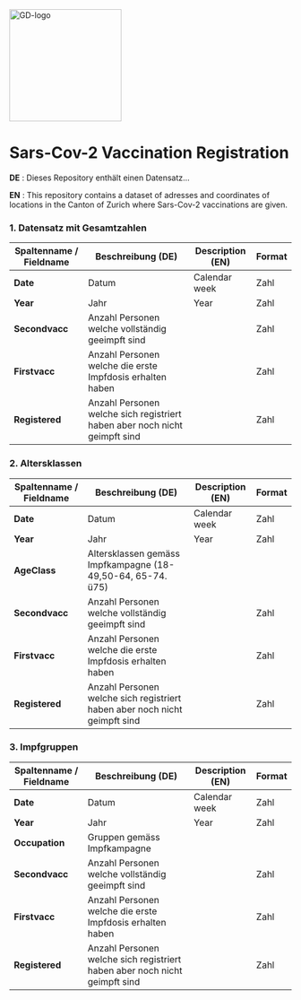 
<img src="https://github.com/openZH/covid_19/blob/master/gd.png" alt="GD-logo" width="200"/>

# Sars-Cov-2 Vaccination Registration


__DE__ : Dieses Repository enthält einen Datensatz...

__EN__ : This repository contains a dataset of adresses and coordinates of locations in the Canton of Zurich where Sars-Cov-2 vaccinations are given. 



### 1. Datensatz mit Gesamtzahlen 

| Spaltenname / Fieldname      | Beschreibung (DE)                               | Description (EN)   | Format |
|---------------------|--------------------------------------------|------------|------|
| __Date__  | Datum | Calendar week |Zahl|
| __Year__  | Jahr | Year |Zahl|
| __Secondvacc__  | Anzahl Personen welche vollständig geeimpft sind |  |Zahl|
| __Firstvacc__  | Anzahl Personen welche die erste Impfdosis erhalten haben |  |Zahl|
| __Registered__  | Anzahl Personen welche sich registriert haben aber noch nicht geimpft sind |  |Zahl|


### 2. Altersklassen 

| Spaltenname / Fieldname      | Beschreibung (DE)                               | Description (EN)   | Format |
|---------------------|--------------------------------------------|------------|------|
| __Date__  | Datum| Calendar week |Zahl|
| __Year__  | Jahr | Year |Zahl|
| __AgeClass__  | Altersklassen gemäss Impfkampagne (18-49,50-64, 65-74. ü75) |  ||
| __Secondvacc__  | Anzahl Personen welche vollständig geeimpft sind |  |Zahl|
| __Firstvacc__  | Anzahl Personen welche die erste Impfdosis erhalten haben |  |Zahl|
| __Registered__  | Anzahl Personen welche sich registriert haben aber noch nicht geimpft sind |  |Zahl|

### 3. Impfgruppen

| Spaltenname / Fieldname      | Beschreibung (DE)                               | Description (EN)   | Format |
|---------------------|--------------------------------------------|------------|------|
| __Date__  | Datum| Calendar week |Zahl|
| __Year__  | Jahr | Year |Zahl|
| __Occupation__  | Gruppen gemäss Impfkampagne |  ||
| __Secondvacc__  | Anzahl Personen welche vollständig geeimpft sind |  |Zahl|
| __Firstvacc__  | Anzahl Personen welche die erste Impfdosis erhalten haben |  |Zahl|
| __Registered__  | Anzahl Personen welche sich registriert haben aber noch nicht geimpft sind | |Zahl|




